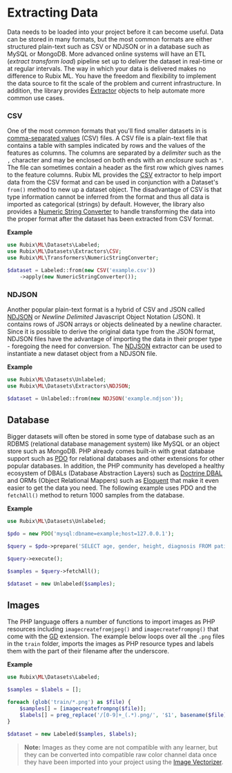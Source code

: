 # Extracting Data
Data needs to be loaded into your project before it can become useful. Data can be stored in many formats, but the most common formats are either structured plain-text such as CSV or NDJSON or in a database such as MySQL or MongoDB. More advanced online systems will have an ETL (*extract transform load*) pipeline set up to deliver the dataset in real-time or at regular intervals. The way in which your data is delivered makes no difference to Rubix ML. You have the freedom and flexibility to implement the data source to fit the scale of the problem and current infrastructure. In addition, the library provides [Extractor](datasets/extractors/api.md) objects to help automate more common use cases.

### CSV
One of the most common formats that you'll find smaller datasets in is [comma-separated values](https://en.wikipedia.org/wiki/Comma-separated_values) (CSV) files. A CSV file is a plain-text file that contains a table with samples indicated by rows and the values of the features as columns. The columns are separated by a *delimiter* such as the `,` character and may be enclosed on both ends with an *enclosure* such as `"`. The file can sometimes contain a header as the first row which gives names to the feature columns. Rubix ML provides the [CSV](datasets/extractors/csv.md) extractor to help import data from the CSV format and can be used in conjunction with a Dataset's `from()` method to new up a dataset object. The disadvantage of CSV is that type information cannot be inferred from the format and thus all data is imported as categorical (strings) by default. However, the library also provides a [Numeric String Converter](transformers/numeric-string-converter.md) to handle transforming the data into the proper format after the dataset has been extracted from CSV format.

**Example**

```php
use Rubix\ML\Datasets\Labeled;
use Rubix\ML\Datasets\Extractors\CSV;
use Rubix\ML\Transformers\NumericStringConverter;

$dataset = Labeled::from(new CSV('example.csv'))
    ->apply(new NumericStringConverter());
```

### NDJSON
Another popular plain-text format is a hybrid of CSV and JSON called [NDJSON](http://ndjson.org/) or *Newline Delimited* Javascript Object Notation (JSON). It contains rows of JSON arrays or objects delineated by a newline character. Since it is possible to derive the original data type from the JSON format, NDJSON files have the advantage of importing the data in their proper type - foregoing the need for conversion. The [NDJSON](datasets/extractors/ndjson-array.md) extractor can be used to instantiate a new dataset object from a NDJSON file.

**Example**

```php
use Rubix\ML\Datasets\Unlabeled;
use Rubix\ML\Datasets\Extractors\NDJSON;

$dataset = Unlabeled::from(new NDJSON('example.ndjson'));
```

## Database
Bigger datasets will often be stored in some type of database such as an RDBMS (relational database management system) like MySQL or an object store such as MongoDB. PHP already comes built-in with great database support such as [PDO](https://www.php.net/manual/en/book.pdo.php) for relational databases and other extensions for other popular databases. In addition, the PHP community has developed a healthy ecosystem of DBALs (Database Abstraction Layers) such as [Doctrine DBAL](https://www.doctrine-project.org/projects/dbal.html) and ORMs (Object Relational Mappers) such as [Eloquent](https://laravel.com/docs/5.8/eloquent) that make it even easier to get the data you need. The following example uses PDO and the `fetchAll()` method to return 1000 samples from the database.

**Example**

```php
use Rubix\ML\Datasets\Unlabeled;

$pdo = new PDO('mysql:dbname=example;host=127.0.0.1');

$query = $pdo->prepare('SELECT age, gender, height, diagnosis FROM patients LIMIT 1000');

$query->execute();

$samples = $query->fetchAll();

$dataset = new Unlabeled($samples);
```

## Images
The PHP language offers a number of functions to import images as PHP resources including `imagecreatefromjpeg()` and `imagecreatefrompng()` that come with the [GD](https://www.php.net/manual/en/book.image.php) extension. The example below loops over all the `.png` files in the `train` folder, imports the images as PHP resource types and labels them with the part of their filename after the underscore.

**Example**

```php
use Rubix\ML\Datasets\Labeled;

$samples = $labels = [];

foreach (glob('train/*.png') as $file) {
    $samples[] = [imagecreatefrompng($file)];
    $labels[] = preg_replace('/[0-9]+_(.*).png/', '$1', basename($file));
}

$dataset = new Labeled($samples, $labels);
```

> **Note:** Images as they come are not compatible with any learner, but they can be converted into compatible raw color channel data once they have been imported into your project using the [Image Vectorizer](transformers/image-vectorizer.md).